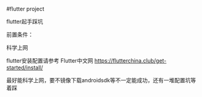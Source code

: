 #flutter project

flutter起手踩坑

前置条件：

科学上网

flutter安装配置请参考 Flutter中文网 https://flutterchina.club/get-started/install/

最好能科学上网，要不镜像下载androidsdk等不一定能成功，还有一堆配置坑等着踩